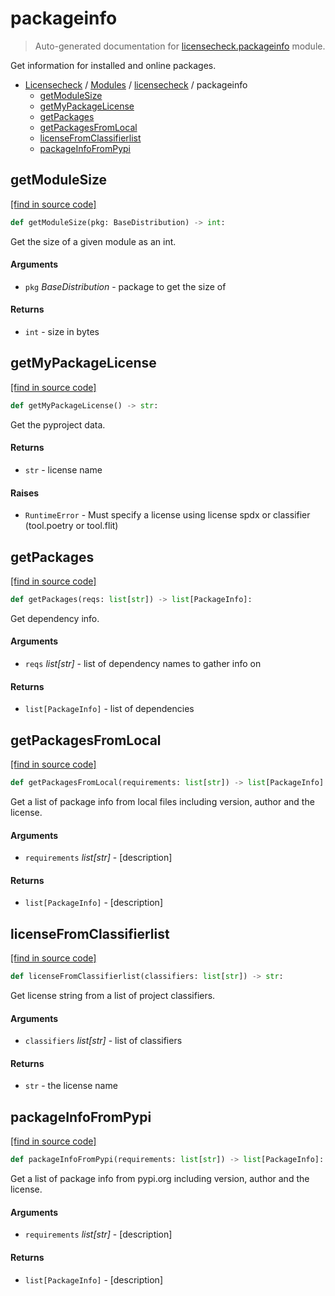 # packageinfo

> Auto-generated documentation for [licensecheck.packageinfo](../../licensecheck/packageinfo.py) module.

Get information for installed and online packages.

- [Licensecheck](../README.md#licensecheck-index) / [Modules](../README.md#licensecheck-modules) / [licensecheck](index.md#licensecheck) / packageinfo
    - [getModuleSize](#getmodulesize)
    - [getMyPackageLicense](#getmypackagelicense)
    - [getPackages](#getpackages)
    - [getPackagesFromLocal](#getpackagesfromlocal)
    - [licenseFromClassifierlist](#licensefromclassifierlist)
    - [packageInfoFromPypi](#packageinfofrompypi)

## getModuleSize

[[find in source code]](../../licensecheck/packageinfo.py#L153)

```python
def getModuleSize(pkg: BaseDistribution) -> int:
```

Get the size of a given module as an int.

#### Arguments

- `pkg` *BaseDistribution* - package to get the size of

#### Returns

- `int` - size in bytes

## getMyPackageLicense

[[find in source code]](../../licensecheck/packageinfo.py#L120)

```python
def getMyPackageLicense() -> str:
```

Get the pyproject data.

#### Returns

- `str` - license name

#### Raises

- `RuntimeError` - Must specify a license using license spdx or classifier (tool.poetry or tool.flit)

## getPackages

[[find in source code]](../../licensecheck/packageinfo.py#L104)

```python
def getPackages(reqs: list[str]) -> list[PackageInfo]:
```

Get dependency info.

#### Arguments

- `reqs` *list[str]* - list of dependency names to gather info on

#### Returns

- `list[PackageInfo]` - list of dependencies

## getPackagesFromLocal

[[find in source code]](../../licensecheck/packageinfo.py#L18)

```python
def getPackagesFromLocal(requirements: list[str]) -> list[PackageInfo]:
```

Get a list of package info from local files including version, author
and	the license.

#### Arguments

- `requirements` *list[str]* - [description]

#### Returns

- `list[PackageInfo]` - [description]

## licenseFromClassifierlist

[[find in source code]](../../licensecheck/packageinfo.py#L86)

```python
def licenseFromClassifierlist(classifiers: list[str]) -> str:
```

Get license string from a list of project classifiers.

#### Arguments

- `classifiers` *list[str]* - list of classifiers

#### Returns

- `str` - the license name

## packageInfoFromPypi

[[find in source code]](../../licensecheck/packageinfo.py#L56)

```python
def packageInfoFromPypi(requirements: list[str]) -> list[PackageInfo]:
```

Get a list of package info from pypi.org including version, author
and	the license.

#### Arguments

- `requirements` *list[str]* - [description]

#### Returns

- `list[PackageInfo]` - [description]
